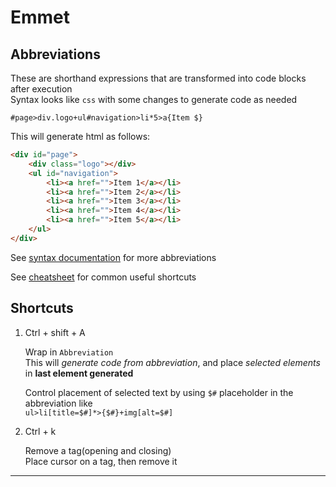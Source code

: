 # Emmet

## Abbreviations

These are shorthand expressions that are transformed into code blocks after execution\
Syntax looks like `css` with some changes to generate code as needed

```emmet
#page>div.logo+ul#navigation>li*5>a{Item $}
```

This will generate html as follows:

```html
<div id="page">
    <div class="logo"></div>
    <ul id="navigation">
        <li><a href="">Item 1</a></li>
        <li><a href="">Item 2</a></li>
        <li><a href="">Item 3</a></li>
        <li><a href="">Item 4</a></li>
        <li><a href="">Item 5</a></li>
    </ul>
</div>
```

See [syntax documentation](https://docs.emmet.io/abbreviations/syntax/) for more abbreviations

See [cheatsheet](https://docs.emmet.io/cheat-sheet/) for common useful shortcuts

## Shortcuts

1. Ctrl + shift + A

    Wrap in `Abbreviation`\
    This will _generate code from abbreviation_, and place _selected elements_ in __last element generated__

    Control placement of selected text by using `$#` placeholder in the abbreviation like\
    `ul>li[title=$#]*>{$#}+img[alt=$#]`

2. Ctrl + k

    Remove a tag(opening and closing)\
    Place cursor on a tag, then remove it

___
